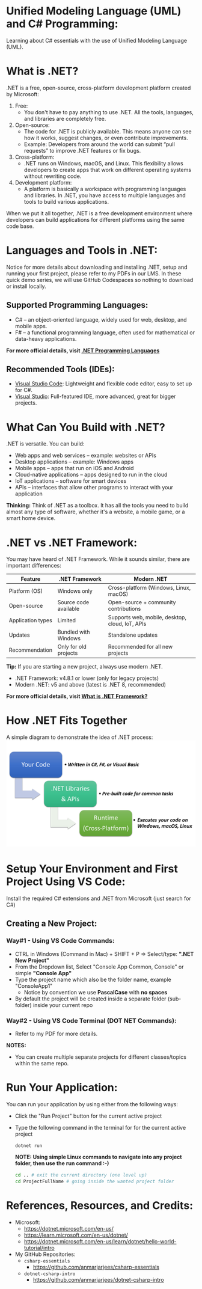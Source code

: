 # Unified Modeling Language (UML) and C# Programming:
Learning about C# essentials with the use of Unified Modeling Language (UML).


# What is .NET?
.NET is a free, open-source, cross-platform development platform created by Microsoft:
1. Free:
    - You don't have to pay anything to use .NET. All the tools, languages, and libraries are completely free.
2. Open-source:
    - The code for .NET is publicly available. This means anyone can see how it works, suggest changes, or even contribute improvements.
    - Example: Developers from around the world can submit “pull requests” to improve .NET features or fix bugs.
3. Cross-platform:
    - .NET runs on Windows, macOS, and Linux. This flexibility allows developers to create apps that work on different operating systems without rewriting code.
4. Development platform:
    - A platform is basically a workspace with programming languages and libraries. In .NET, you have access to multiple languages and tools to build various applications.

When we put it all together, .NET is a free development environment where developers can build applications for different platforms using the same code base.

# Languages and Tools in .NET:
Notice for more details about downloading and installing .NET, setup and running your first project, please refer to my PDFs in our LMS. In these quick demo series, we will use GitHub Codespaces so nothing to download or install locally.

## Supported Programming Languages:
- C# – an object-oriented language, widely used for web, desktop, and mobile apps.
- F# – a functional programming language, often used for mathematical or data-heavy applications.

**For more official details, visit [.NET Programming Languages](https://dotnet.microsoft.com/en-us/languages)**

## Recommended Tools (IDEs):
- [Visual Studio Code](https://code.visualstudio.com/): Lightweight and flexible code editor, easy to set up for C#.
- [Visual Studio](https://visualstudio.microsoft.com/): Full-featured IDE, more advanced, great for bigger projects.

# What Can You Build with .NET?
.NET is versatile. You can build:
- Web apps and web services – example: websites or APIs
- Desktop applications – example: Windows apps
- Mobile apps – apps that run on iOS and Android
- Cloud-native applications – apps designed to run in the cloud
- IoT applications – software for smart devices
- APIs – interfaces that allow other programs to interact with your application

**Thinking:** Think of .NET as a toolbox. It has all the tools you need to build almost any type of software, whether it's a website, a mobile game, or a smart home device.

# .NET vs .NET Framework:
You may have heard of .NET Framework. While it sounds similar, there are important differences:

| Feature           | .NET Framework        | Modern .NET                                     |
| ----------------- | --------------------- | ----------------------------------------------- |
| Platform (OS)     | Windows only          | Cross-platform (Windows, Linux, macOS)          |
| Open-source       | Source code available | Open-source + community contributions           |
| Application types | Limited               | Supports web, mobile, desktop, cloud, IoT, APIs |
| Updates           | Bundled with Windows  | Standalone updates                              |
| Recommendation    | Only for old projects | Recommended for all new projects                |

**Tip:** 
If you are starting a new project, always use modern .NET.
- .NET Framework: v4.8.1 or lower (only for legacy projects)
- Modern .NET: v5 and above (latest is .NET 8, recommended)

**For more official details, visit [What is .NET Framework?](https://dotnet.microsoft.com/en-us/learn/dotnet/what-is-dotnet-framework)**

# How .NET Fits Together
A simple diagram to demonstrate the idea of .NET process:
![".NET Work](./img/DotNetWork.png)

# Setup Your Environment and First Project Using VS Code:
Install the required C# extensions and .NET from Microsoft (just search for C#)
## Creating a New Project:
### Way#1 - Using VS Code Commands:
- CTRL in Windows (Command in Mac) + SHIFT + P => Select/type: **".NET New Project"**
- From the Dropdown list, Select "Console App Common, Console" or simple **"Console App"**
- Type the project name which also be the folder name, example "ConsoleApp1"
    - Notice by convention we use **PascalCase** with **no spaces**
- By default the project will be created inside a separate folder (sub-folder) inside your current repo

### Way#2 - Using VS Code Terminal (DOT NET Commands):
- Refer to my PDF for more details.

**NOTES:** 
- You can create multiple separate projects for different classes/topics within the same repo.

# Run Your Application:
You can run your application by using either from the following ways:
- Click the "Run Project" button for the current active project
- Type the following command in the terminal for for the current active project
    ```
    dotnet run
    ```
    **NOTE: Using simple Linux commands to navigate into any project folder, then use the run command :-)**

    ```bash
    cd .. # exit the current directory (one level up)
    cd ProjectFullName # going inside the wanted project folder
    ```

# References, Resources, and Credits:
- Microsoft:
    - https://dotnet.microsoft.com/en-us/
    - https://learn.microsoft.com/en-us/dotnet/
    - https://dotnet.microsoft.com/en-us/learn/dotnet/hello-world-tutorial/intro
- My GitHub Repositories:
    - `csharp-essentials`
        - https://github.com/anmarjarjees/csharp-essentials
    - `dotnet-csharp-intro`
        - https://github.com/anmarjarjees/dotnet-csharp-intro